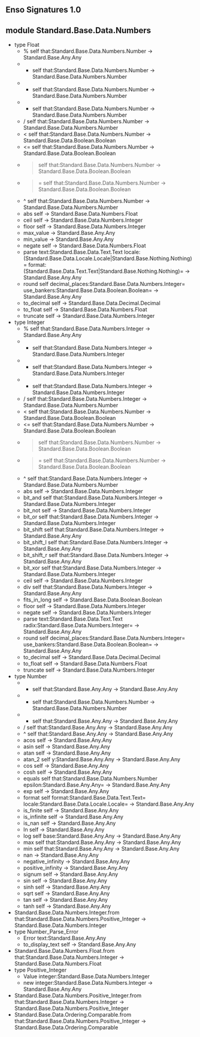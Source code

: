 ## Enso Signatures 1.0
## module Standard.Base.Data.Numbers
- type Float
    - % self that:Standard.Base.Data.Numbers.Number -> Standard.Base.Any.Any
    - * self that:Standard.Base.Data.Numbers.Number -> Standard.Base.Data.Numbers.Number
    - + self that:Standard.Base.Data.Numbers.Number -> Standard.Base.Data.Numbers.Number
    - - self that:Standard.Base.Data.Numbers.Number -> Standard.Base.Data.Numbers.Number
    - / self that:Standard.Base.Data.Numbers.Number -> Standard.Base.Data.Numbers.Number
    - < self that:Standard.Base.Data.Numbers.Number -> Standard.Base.Data.Boolean.Boolean
    - <= self that:Standard.Base.Data.Numbers.Number -> Standard.Base.Data.Boolean.Boolean
    - > self that:Standard.Base.Data.Numbers.Number -> Standard.Base.Data.Boolean.Boolean
    - >= self that:Standard.Base.Data.Numbers.Number -> Standard.Base.Data.Boolean.Boolean
    - ^ self that:Standard.Base.Data.Numbers.Number -> Standard.Base.Data.Numbers.Number
    - abs self -> Standard.Base.Data.Numbers.Float
    - ceil self -> Standard.Base.Data.Numbers.Integer
    - floor self -> Standard.Base.Data.Numbers.Integer
    - max_value -> Standard.Base.Any.Any
    - min_value -> Standard.Base.Any.Any
    - negate self -> Standard.Base.Data.Numbers.Float
    - parse text:Standard.Base.Data.Text.Text locale:(Standard.Base.Data.Locale.Locale|Standard.Base.Nothing.Nothing)= format:(Standard.Base.Data.Text.Text|Standard.Base.Nothing.Nothing)= -> Standard.Base.Any.Any
    - round self decimal_places:Standard.Base.Data.Numbers.Integer= use_bankers:Standard.Base.Data.Boolean.Boolean= -> Standard.Base.Any.Any
    - to_decimal self -> Standard.Base.Data.Decimal.Decimal
    - to_float self -> Standard.Base.Data.Numbers.Float
    - truncate self -> Standard.Base.Data.Numbers.Integer
- type Integer
    - % self that:Standard.Base.Data.Numbers.Integer -> Standard.Base.Any.Any
    - * self that:Standard.Base.Data.Numbers.Integer -> Standard.Base.Data.Numbers.Integer
    - + self that:Standard.Base.Data.Numbers.Integer -> Standard.Base.Data.Numbers.Integer
    - - self that:Standard.Base.Data.Numbers.Integer -> Standard.Base.Data.Numbers.Integer
    - / self that:Standard.Base.Data.Numbers.Integer -> Standard.Base.Data.Numbers.Number
    - < self that:Standard.Base.Data.Numbers.Number -> Standard.Base.Data.Boolean.Boolean
    - <= self that:Standard.Base.Data.Numbers.Number -> Standard.Base.Data.Boolean.Boolean
    - > self that:Standard.Base.Data.Numbers.Number -> Standard.Base.Data.Boolean.Boolean
    - >= self that:Standard.Base.Data.Numbers.Number -> Standard.Base.Data.Boolean.Boolean
    - ^ self that:Standard.Base.Data.Numbers.Integer -> Standard.Base.Data.Numbers.Number
    - abs self -> Standard.Base.Data.Numbers.Integer
    - bit_and self that:Standard.Base.Data.Numbers.Integer -> Standard.Base.Data.Numbers.Integer
    - bit_not self -> Standard.Base.Data.Numbers.Integer
    - bit_or self that:Standard.Base.Data.Numbers.Integer -> Standard.Base.Data.Numbers.Integer
    - bit_shift self that:Standard.Base.Data.Numbers.Integer -> Standard.Base.Any.Any
    - bit_shift_l self that:Standard.Base.Data.Numbers.Integer -> Standard.Base.Any.Any
    - bit_shift_r self that:Standard.Base.Data.Numbers.Integer -> Standard.Base.Any.Any
    - bit_xor self that:Standard.Base.Data.Numbers.Integer -> Standard.Base.Data.Numbers.Integer
    - ceil self -> Standard.Base.Data.Numbers.Integer
    - div self that:Standard.Base.Data.Numbers.Integer -> Standard.Base.Any.Any
    - fits_in_long self -> Standard.Base.Data.Boolean.Boolean
    - floor self -> Standard.Base.Data.Numbers.Integer
    - negate self -> Standard.Base.Data.Numbers.Integer
    - parse text:Standard.Base.Data.Text.Text radix:Standard.Base.Data.Numbers.Integer= -> Standard.Base.Any.Any
    - round self decimal_places:Standard.Base.Data.Numbers.Integer= use_bankers:Standard.Base.Data.Boolean.Boolean= -> Standard.Base.Any.Any
    - to_decimal self -> Standard.Base.Data.Decimal.Decimal
    - to_float self -> Standard.Base.Data.Numbers.Float
    - truncate self -> Standard.Base.Data.Numbers.Integer
- type Number
    - * self that:Standard.Base.Any.Any -> Standard.Base.Any.Any
    - + self that:Standard.Base.Data.Numbers.Number -> Standard.Base.Data.Numbers.Number
    - - self that:Standard.Base.Any.Any -> Standard.Base.Any.Any
    - / self that:Standard.Base.Any.Any -> Standard.Base.Any.Any
    - ^ self that:Standard.Base.Any.Any -> Standard.Base.Any.Any
    - acos self -> Standard.Base.Any.Any
    - asin self -> Standard.Base.Any.Any
    - atan self -> Standard.Base.Any.Any
    - atan_2 self y:Standard.Base.Any.Any -> Standard.Base.Any.Any
    - cos self -> Standard.Base.Any.Any
    - cosh self -> Standard.Base.Any.Any
    - equals self that:Standard.Base.Data.Numbers.Number epsilon:Standard.Base.Any.Any= -> Standard.Base.Any.Any
    - exp self -> Standard.Base.Any.Any
    - format self format:Standard.Base.Data.Text.Text= locale:Standard.Base.Data.Locale.Locale= -> Standard.Base.Any.Any
    - is_finite self -> Standard.Base.Any.Any
    - is_infinite self -> Standard.Base.Any.Any
    - is_nan self -> Standard.Base.Any.Any
    - ln self -> Standard.Base.Any.Any
    - log self base:Standard.Base.Any.Any -> Standard.Base.Any.Any
    - max self that:Standard.Base.Any.Any -> Standard.Base.Any.Any
    - min self that:Standard.Base.Any.Any -> Standard.Base.Any.Any
    - nan -> Standard.Base.Any.Any
    - negative_infinity -> Standard.Base.Any.Any
    - positive_infinity -> Standard.Base.Any.Any
    - signum self -> Standard.Base.Any.Any
    - sin self -> Standard.Base.Any.Any
    - sinh self -> Standard.Base.Any.Any
    - sqrt self -> Standard.Base.Any.Any
    - tan self -> Standard.Base.Any.Any
    - tanh self -> Standard.Base.Any.Any
- Standard.Base.Data.Numbers.Integer.from that:Standard.Base.Data.Numbers.Positive_Integer -> Standard.Base.Data.Numbers.Integer
- type Number_Parse_Error
    - Error text:Standard.Base.Any.Any
    - to_display_text self -> Standard.Base.Any.Any
- Standard.Base.Data.Numbers.Float.from that:Standard.Base.Data.Numbers.Integer -> Standard.Base.Data.Numbers.Float
- type Positive_Integer
    - Value integer:Standard.Base.Data.Numbers.Integer
    - new integer:Standard.Base.Data.Numbers.Integer -> Standard.Base.Any.Any
- Standard.Base.Data.Numbers.Positive_Integer.from that:Standard.Base.Data.Numbers.Integer -> Standard.Base.Data.Numbers.Positive_Integer
- Standard.Base.Data.Ordering.Comparable.from that:Standard.Base.Data.Numbers.Positive_Integer -> Standard.Base.Data.Ordering.Comparable
